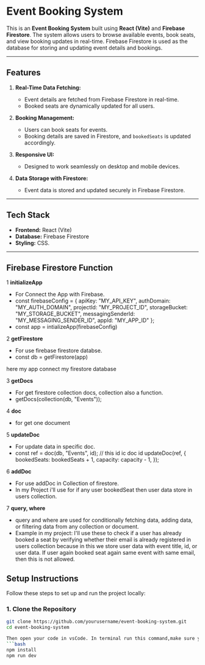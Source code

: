 # Event Booking System

This is an **Event Booking System** built using **React (Vite)** and **Firebase Firestore**. The system allows users to browse available events, book seats, and view booking updates in real-time. Firebase Firestore is used as the database for storing and updating event details and bookings.

---

## **Features**

1. **Real-Time Data Fetching:**
   - Event details are fetched from Firebase Firestore in real-time.
   - Booked seats are dynamically updated for all users.

2. **Booking Management:**
   - Users can book seats for events.
   - Booking details are saved in Firestore, and `bookedSeats` is updated accordingly.

3. **Responsive UI:**
   - Designed to work seamlessly on desktop and mobile devices.

4. **Data Storage with Firestore:**
   - Event data is stored and updated securely in Firebase Firestore.

---

## **Tech Stack**

- **Frontend:** React (Vite)
- **Database:** Firebase Firestore
- **Styling:** CSS.

---
## **Firebase Firestore Function**


1 **initializeApp**
   - For Connect the App with Firebase.
   - const firebaseConfig = {
    apiKey: "MY_API_KEY",
    authDomain: "MY_AUTH_DOMAIN",
    projectId: "MY_PROJECT_ID",
    storageBucket: "MY_STORAGE_BUCKET",
    messagingSenderId: "MY_MESSAGING_SENDER_ID",
    appId: "MY_APP_ID"
   };
   - const app = intializeApp(firebaseConfig)
     
2 **getFirestore**
   - For use firebase firestore databse.
   - const db = getFirestore(app)

here my app connect my firestore database

3 **getDocs**
   - For get firestore collection docs, collection also a function.
   - getDocs(collection(db, "Events"));

4 **doc**
   - for get one document

5 **updateDoc**
   - For update data in specific doc.
   - const ref = doc(db, "Events", id); // this id ic doc id
      updateDoc(ref, {
     bookedSeats: bookedSeats + 1,
     capacity: capacity - 1,
     });

6 **addDoc**
   - For use addDoc in Collection of firestore.
   - In my Project i'll use for if any user bookedSeat then user data store in users collection.

7 **query, where**
   - query and where are used for conditionally fetching data, adding data, or filtering data from any collection or document.
   - Example in my project: I'll use these to check if a user has already booked a seat by verifying whether their email is already registered in users collection because in this we store user data with event title, id, or user data. If user again booked seat again same event with same email, then this is not allowed.

## **Setup Instructions**

Follow these steps to set up and run the project locally:

### 1. Clone the Repository
```bash
git clone https://github.com/yourusername/event-booking-system.git
cd event-booking-system

Then open your code in vsCode. In terminal run this command,make sure you have install Nodejs
```bash
npm install
npm run dev
